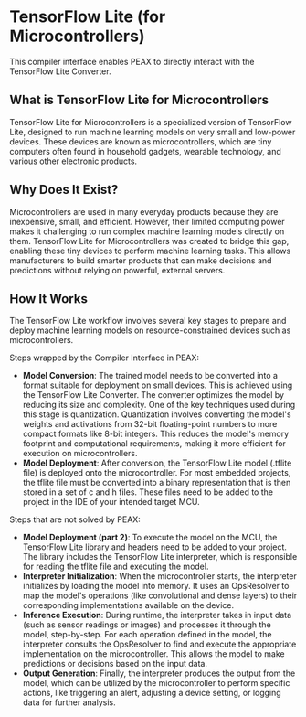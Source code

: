 # TensorFlow Lite (for Microcontrollers)

This compiler interface enables PEAX to directly interact with the TensorFlow Lite Converter.

## What is TensorFlow Lite for Microcontrollers

TensorFlow Lite for Microcontrollers is a specialized version of TensorFlow Lite, designed to run machine learning models on very small and low-power devices.
These devices are known as microcontrollers, which are tiny computers often found in household gadgets, wearable technology, and various other electronic products.

## Why Does It Exist?

Microcontrollers are used in many everyday products because they are inexpensive, small, and efficient.
However, their limited computing power makes it challenging to run complex machine learning models directly on them.
TensorFlow Lite for Microcontrollers was created to bridge this gap, enabling these tiny devices to perform machine learning tasks.
This allows manufacturers to build smarter products that can make decisions and predictions without relying on powerful, external servers.

## How It Works

The TensorFlow Lite workflow involves several key stages to prepare and deploy machine learning models on resource-constrained devices such as microcontrollers.

Steps wrapped by the Compiler Interface in PEAX:

* **Model Conversion**: The trained model needs to be converted into a format suitable for deployment on small devices. This is achieved using the TensorFlow Lite Converter. The converter optimizes the model by reducing its size and complexity. One of the key techniques used during this stage is quantization. Quantization involves converting the model's weights and activations from 32-bit floating-point numbers to more compact formats like 8-bit integers. This reduces the model's memory footprint and computational requirements, making it more efficient for execution on microcontrollers.
* **Model Deployment**: After conversion, the TensorFlow Lite model (.tflite file) is deployed onto the microcontroller. For most embedded projects, the tflite file must be converted into a binary representation that is then stored in a set of c and h files. These files need to be added to the project in the IDE of your intended target MCU.

Steps that are not solved by PEAX:

* **Model Deployment (part 2)**: To execute the model on the MCU, the TensorFlow Lite library and headers need to be added to your project. The library includes the TensorFlow Lite interpreter, which is responsible for reading the tflite file and executing the model.
* **Interpreter Initialization**: When the microcontroller starts, the interpreter initializes by loading the model into memory. It uses an OpsResolver to map the model's operations (like convolutional and dense layers) to their corresponding implementations available on the device.
* **Inference Execution**: During runtime, the interpreter takes in input data (such as sensor readings or images) and processes it through the model, step-by-step. For each operation defined in the model, the interpreter consults the OpsResolver to find and execute the appropriate implementation on the microcontroller. This allows the model to make predictions or decisions based on the input data.
* **Output Generation**: Finally, the interpreter produces the output from the model, which can be utilized by the microcontroller to perform specific actions, like triggering an alert, adjusting a device setting, or logging data for further analysis.